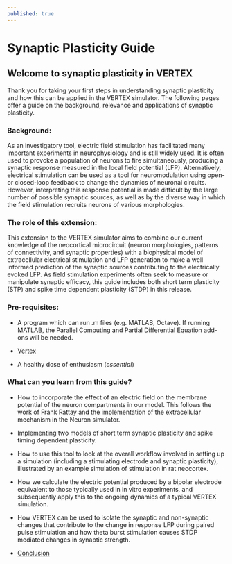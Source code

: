 ```yaml
---
published: true
---
```

# Synaptic Plasticity Guide

## Welcome to synaptic plasticity in VERTEX

Thank you for taking your first steps in understanding synaptic plasticity and how this can be applied in the VERTEX simulator. The following pages offer a guide on the background, relevance and applications of synaptic plasticity. 

### Background:

As an investigatory tool, electric field stimulation has facilitated many important experiments in neurophysiology and is still widely used. It is often used to provoke a population of neurons to fire simultaneously, producing a synaptic response measured in the local field potential (LFP). Alternatively, electrical stimulation can be used as a tool for neuromodulation using open- or closed-loop feedback to change the dynamics of neuronal circuits. However, interpreting this response potential is made difficult by the large number of possible synaptic sources, as well as by the diverse way in which the field stimulation recruits neurons of various morphologies. 

### The role of this extension:

This extension to the VERTEX simulator aims to combine our current knowledge of the neocortical microcircuit (neuron morphologies, patterns of connectivity, and synaptic properties) with a biophysical model of extracellular electrical stimulation and LFP generation to make a well informed prediction of the synaptic sources contributing to the electrically evoked LFP. As field stimulation experiments often seek to measure or manipulate synaptic efficacy, this guide includes both short term plasticity (STP) and spike time dependent plasticity (STDP) in this release. 

### Pre-requisites:

- A program which can run .m files (e.g. MATLAB, Octave). If running MATLAB, the Parallel Computing and Partial Differential Equation add-ons will be needed.

- [Vertex](https://github.com/haeste/Vertex_2)

- A healthy dose of enthusiasm (_essential_)

### What can you learn from this guide?

- How to incorporate the effect of an electric field on the membrane potential of the neuron compartments in our model. This follows the work of Frank Rattay and the implementation of the extracellular mechanism in the Neuron simulator. 

- Implementing two models of short term synaptic plasticity and spike timing dependent plasticity. 

- How to use this tool to look at the overall workflow involved in setting up a simulation (including a stimulating electrode and synaptic plasticity), illustrated by an example simulation of stimulation in rat neocortex. 

- How we calculate the electric potential produced by a bipolar electrode equivalent to those typically used in in vitro experiments, and subsequently apply this to the ongoing dynamics of a typical VERTEX simulation.

- How VERTEX can be used to isolate the synaptic and non-synaptic changes that contribute to the change in response LFP during paired pulse stimulation and how theta burst stimulation causes STDP mediated changes in synaptic strength.

- [Conclusion](https://ratneuro.github.io/conclusion/)
